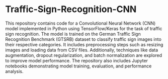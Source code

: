 # Traffic-Sign-Recognition-CNN
This repository contains code for a Convolutional Neural Network (CNN) model implemented in Python using TensorFlow/Keras for the task of traffic sign recognition. The model is trained on the German Traffic Sign Recognition Benchmark (GTSRB) dataset to classify traffic sign images into their respective categories. It includes preprocessing steps such as resizing images and loading data from CSV files. Additionally, techniques like data augmentation, dropout regularization, and batch normalization are explored to improve model performance. The repository also includes Jupyter notebooks demonstrating model training, evaluation, and performance analysis.
